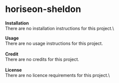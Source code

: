 # horiseon-sheldon

<!--This is my first Readme created using Markdown-->
**Installation**\
There are no installation instructions for this project.\

**Usage**\
There are no usage instructions for this project.\
\
**Credit**\
There are no credits for this project.\
\
**License**\
There are no licence requirements for this project.\

